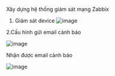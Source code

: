 Xây dựng hệ thống giám sát mạng Zabbix
1. Giám sát device
![image](https://github.com/SudoNguyenNN/Administrator-Security/assets/50360416/caddd93e-8d12-4fd0-b6ac-b955d7ffb469)


2.Cấu hình gửi email cảnh báo

![image](https://github.com/SudoNguyenNN/Administrator-Security/assets/50360416/96a02867-e3bc-4ff5-b2b5-3c890e7465c7)

Nhận được email cảnh báo

![image](https://github.com/SudoNguyenNN/Administrator-Security/assets/50360416/03b2c31c-7bc0-47fe-bed3-72b7c85e4ba5)



